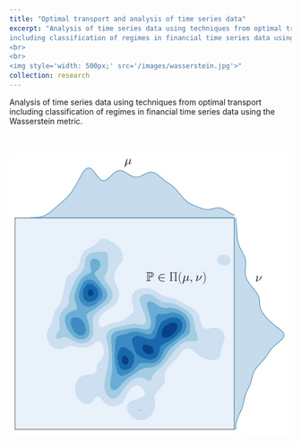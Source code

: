 ```yaml
---
title: "Optimal transport and analysis of time series data"
excerpt: "Analysis of time series data using techniques from optimal transport 
including classification of regimes in financial time series data using the Wasserstein metric. 
<br>
<br>
<img style='width: 500px;' src='/images/wasserstein.jpg'>"
collection: research
---
```


Analysis of time series data using techniques from optimal transport 
including classification of regimes in financial time series data using 
the Wasserstein metric.

<!---
<img style='max-height: 500px; max-width: 500px;' src='/images/wasserstein.jpg'>
-->
<br>
<br>
<img style='width: 500px;' src='/images/wasserstein.jpg'>
